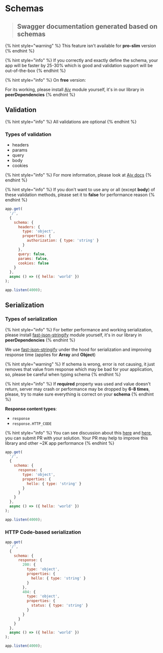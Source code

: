 # Schemas

> ## Swagger documentation generated based on schemas

{% hint style="warning" %}
This feature isn't available for **pro-slim** version
{% endhint %}

{% hint style="info" %}
If you correctly and exactly define the schema, your app will be faster by 25-30% which is good and validation support will be out-of-the-box
{% endhint %}

{% hint style="info" %}
On **free** version:

For its working, please install [Ajv](http://ajv.js.org/) module yourself, it's in our library in **peerDependencies**
{% endhint %}

## Validation

{% hint style="info" %}
All validations are optional
{% endhint %}

### Types of validation

* headers
* params
* query
* body
* cookies

{% hint style="info" %}
For more information, please look at [Ajv docs](http://ajv.js.org/)
{% endhint %}

{% hint style="info" %}
If you don't want to use any or all \(except **body**\) of these validation methods, please set it to **false** for performance reason
{% endhint %}

```javascript
app.get(
  '/',
  {
    schema: {
      headers: {
        type: 'object',
        properties: {
          authorization: { type: 'string' }
        }
      },
      query: false,
      params: false,
      cookies: false
    }
  },
  async () => ({ hello: 'world' })
);

app.listen(4000);
```

## Serialization

### Types of serialization

{% hint style="info" %}
For better performance and working serialization, please install [fast-json-stringify](https://github.com/fastify/fast-json-stringify) module yourself, it's in our library in **peerDependencies**
{% endhint %}

We use [fast-json-stringify](https://github.com/fastify/fast-json-stringify) under the hood for serialization and improving response time \(applies for **Array** and **Object**\)

{% hint style="warning" %}
If schema is wrong, error is not causing, it just removes that value from response which may be bad for your application, so, please be careful when typing schema
{% endhint %}

{% hint style="info" %}
If **required** property was used and value doesn't return, server may crash or performance may be dropped by **6-8 times**, please, try to make sure everything is correct on your **schema**
{% endhint %}

**Response content types**: 

* `response`
* `response.HTTP_CODE`

{% hint style="info" %}
You can see discussion about this [here](https://github.com/fastify/fast-json-stringify/issues/169) and [here](https://github.com/fastify/fast-json-stringify/pull/172), you can submit PR with your solution. Your PR may help to improve this library and other ~2K app performance
{% endhint %}

```javascript
app.get(
  '/',
  {
    schema: {
      response: {
        type: 'object',
        properties: {
          hello: { type: 'string' }
        }
      }
    }
  },
  async () => ({ hello: 'world' })
);

app.listen(4000);
```

### **HTTP Code-based serialization**

```javascript
app.get(
  '/',
  {
    schema: {
      response: {
        200: {
          type: 'object',
          properties: {
            hello: { type: 'string' }
          }
        },
        404: {
          type: 'object',
          properties: {
            status: { type: 'string' }
          }
        }
      }
    }
  },
  async () => ({ hello: 'world' })
);

app.listen(4000);
```

